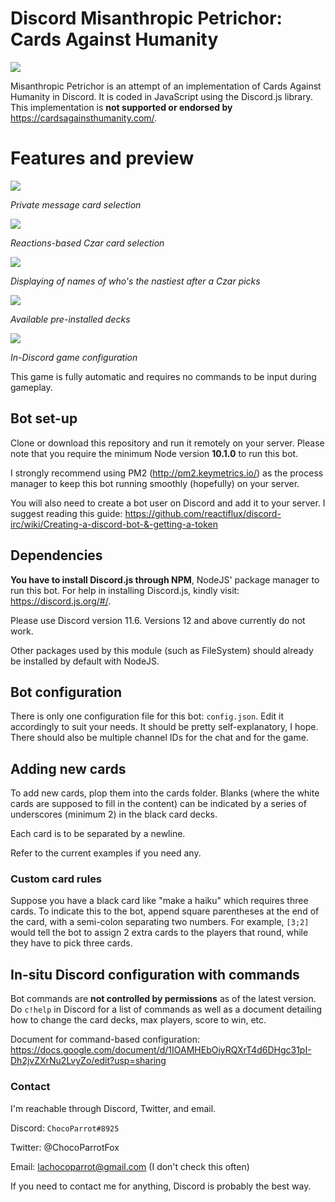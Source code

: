
# Discord Misanthropic Petrichor: Cards Against Humanity

![](https://github.com/Chokyotager/discord-cards-against-humanity/blob/master/display/other_server_bot.png?raw=true)

Misanthropic Petrichor is an attempt of an implementation of Cards Against Humanity in Discord. It is coded in JavaScript using the Discord.js library.
This implementation is **not supported or endorsed by** https://cardsagainsthumanity.com/.

# Features and preview
![](https://github.com/Chokyotager/discord-cards-against-humanity/blob/master/display/card_selection.png?raw=true)

*Private message card selection*

![](https://github.com/Chokyotager/discord-cards-against-humanity/blob/master/display/czar_selection.png?raw=true)

*Reactions-based Czar card selection*

![](https://github.com/Chokyotager/discord-cards-against-humanity/blob/master/display/name_display.png?raw=true)

*Displaying of names of who's the nastiest after a Czar picks*

![](https://github.com/Chokyotager/discord-cards-against-humanity/blob/master/display/available_preinstalled_decks.png?raw=true)

*Available pre-installed decks*

![](https://github.com/Chokyotager/discord-cards-against-humanity/blob/master/display/in_discord_configuration.png?raw=true)

*In-Discord game configuration*


This game is fully automatic and requires no commands to be input during gameplay.

## Bot set-up
Clone or download this repository and run it remotely on your server. Please note that you require the minimum Node version **10.1.0** to run this bot.

I strongly recommend using PM2 (http://pm2.keymetrics.io/) as the process manager to keep this bot running smoothly (hopefully) on your server.

You will also need to create a bot user on Discord and add it to your server. I suggest reading this guide: https://github.com/reactiflux/discord-irc/wiki/Creating-a-discord-bot-&-getting-a-token

## Dependencies
**You have to install Discord.js through NPM**, NodeJS' package manager to run this bot. For help in installing Discord.js, kindly visit: https://discord.js.org/#/.

Please use Discord version 11.6. Versions 12 and above currently do not work.

Other packages used by this module (such as FileSystem) should already be installed by default with NodeJS.

## Bot configuration
There is only one configuration file for this bot: `config.json`. Edit it accordingly to suit your needs. It should be pretty self-explanatory, I hope. There should also be multiple channel IDs for the chat and for the game.

## Adding new cards

To add new cards, plop them into the cards folder. Blanks (where the white cards are supposed to fill in the content) can be indicated by a series of underscores (minimum 2) in the black card decks.

Each card is to be separated by a newline.

Refer to the current examples if you need any.

### Custom card rules

Suppose you have a black card like "make a haiku" which requires three cards. To indicate this to the bot, append square parentheses at the end of the card, with a semi-colon separating two numbers. For example, `[3;2]` would tell the bot to assign 2 extra cards to the players that round, while they have to pick three cards.

## In-situ Discord configuration with commands

Bot commands are **not controlled by permissions** as of the latest version. Do `c!help` in Discord for a list of commands as well as a document detailing how to change the card decks, max players, score to win, etc.

Document for command-based configuration: https://docs.google.com/document/d/1IOAMHEbOiyRQXrT4d6DHgc31pI-Dh2jvZXrNu2LvyZo/edit?usp=sharing

### Contact

I'm reachable through Discord, Twitter, and email.


Discord: `ChocoParrot#8925`

Twitter: @ChocoParrotFox

Email: lachocoparrot@gmail.com (I don't check this often)


If you need to contact me for anything, Discord is probably the best way.

